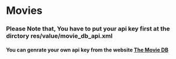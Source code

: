 # Movies
### Please Note that, You have to put your api key first at the dirctory res/value/movie_db_api.xml
#### You can genrate your own api key from the website [The Movie DB](https://developers.themoviedb.org/3/getting-started/introduction)
